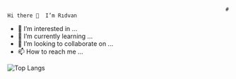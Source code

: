                                                                          # Hi there 👋  I’m Rıdvan
- 👀 I’m interested in ...
- 🌱 I’m currently learning ...
- 💞️ I’m looking to collaborate on ...
- 📫 How to reach me ...


![Top Langs](https://github-readme-stats.vercel.app/api/top-langs/?username=CharalambosIoannou&theme=tokyonight)
